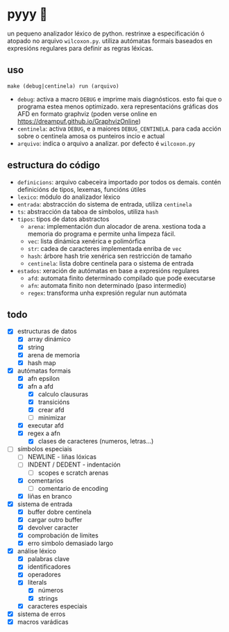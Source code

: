 # pyyy 🌿

un pequeno analizador léxico de python.
restrinxe a especificación ó atopado no arquivo `wilcoxon.py`.
utiliza autómatas formais baseados en expresións regulares para definir as regras léxicas.

## uso

```
make (debug|centinela) run (arquivo)
```

- `debug`: activa a macro `DEBUG` e imprime mais diagnósticos. esto fai que o programa estea menos optimizado. xera representacións gráficas dos AFD en formato graphviz (poden verse online en https://dreampuf.github.io/GraphvizOnline)
- `centinela`: activa `DEBUG`, e a maiores `DEBUG_CENTINELA`. para cada acción sobre o centinela amosa os punteiros incio e actual
- `arquivo`: indica o arquivo a analizar. por defecto é `wilcoxon.py`

## estructura do código
     
- `definicions`: arquivo cabeceira importado por todos os demais. contén definicións de tipos, lexemas, funcións útiles
 - `lexico`: módulo do analizador léxico
 - `entrada`: abstracción do sistema de entrada, utiliza `centinela`
 - `ts`: abstracción da taboa de símbolos, utiliza `hash`
 - `tipos`: tipos de datos abstractos
     - `arena`: implementación dun alocador de arena. xestiona toda a memoria do programa e permite unha limpeza fácil.
     - `vec`: lista dinámica xenérica e polimórfica
     - `str`: cadea de caracteres implementada enriba de `vec`
     - `hash`: árbore hash trie xenérica sen restricción de tamaño
     - `centinela`: lista dobre centinela para o sistema de entrada
 - `estados`: xeración de autómatas en base a expresións regulares
     - `afd`: automata finito determinado compilado que pode executarse
     - `afn`: automata finito non determinado (paso intermedio)
     - `regex`: transforma unha expresión regular nun autómata
## todo

- [x] estructuras de datos
    - [x] array dinámico
    - [x] string
    - [x] arena de memoria
    - [x] hash map
- [x] autómatas formais
    - [x] afn epsilon
    - [x] afn a afd
        - [x] calculo clausuras
        - [x] transicións
        - [x] crear afd
        - [ ] minimizar
    - [x] executar afd
    - [x] regex a afn
        - [x] clases de caracteres (numeros, letras...)
- [ ] símbolos especiais
    - [ ] NEWLINE - liñas lóxicas
    - [ ] INDENT / DEDENT - indentación
        - [ ] scopes e scratch arenas
    - [x] comentarios
        - [ ] comentario de encoding
    - [x] liñas en branco
- [x] sistema de entrada
    - [x] buffer dobre centinela
    - [x] cargar outro buffer
    - [x] devolver caracter
    - [x] comprobación de limites
    - [x] erro simbolo demasiado largo
- [x] análise léxico
    - [x] palabras clave
    - [x] identificadores
    - [x] operadores
    - [x] literals
        - [x] números
        - [x] strings
    - [x] caracteres especiais
- [x] sistema de erros
- [x] macros varádicas
